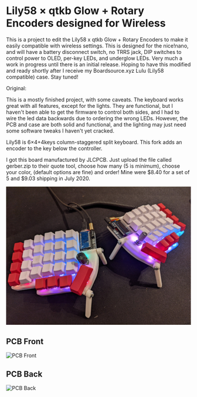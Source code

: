 # Lily58 × qtkb Glow + Rotary Encoders designed for Wireless

This is a project to edit the Lily58 x qtkb Glow + Rotary Encoders to make it easily compatible with wireless settings. This is designed for the nice!nano, and will have a battery disconnect switch, no TRRS jack, DIP switches to control power to OLED, per-key LEDs, and underglow LEDs. Very much a work in progress until there is an initial release. Hoping to have this modified and ready shortly after I receive my Boardsource.xyz Lulu (Lily58 compatible) case. Stay tuned!





Original:

This is a mostly finished project, with some caveats. The keyboard works great with all features, except for the lights. They are functional, but I haven't been able to get the firmware to control both sides, and I had to wire the led data backwards due to ordering the wrong LEDs. However, the PCB and case are both solid and functional, and the lighting may just need some software tweaks I haven't yet cracked.

Lily58 is 6×4+4keys column-staggered split keyboard.
This fork adds an encoder to the key below the controller.

I got this board manufactured by JLCPCB. Just upload the file called gerber.zip to their quote tool, choose how many (5 is minimum), choose your color, (default options are fine) and order! Mine were $8.40 for a set of 5 and $9.03 shipping in July 2020.

![Lily58GlowEnc](img/Lily58GlowEnc.jpg)

## PCB Front

![PCB Front](img/PCB-Front.png)

## PCB Back

![PCB Back](img/PCB-Back.png)

